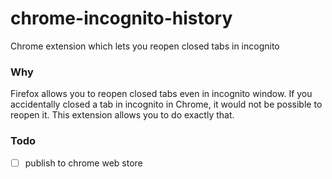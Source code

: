 # chrome-incognito-history
Chrome extension which lets you reopen closed tabs in incognito

### Why
Firefox allows you to reopen closed tabs even in incognito window.
If you accidentally closed a tab in incognito in Chrome, it would not be possible to reopen it.
This extension allows you to do exactly that.

### Todo
- [ ] publish to chrome web store
